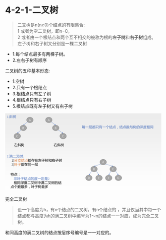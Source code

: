 # 4-2-1-二叉树

> 二叉树是n\(n≥0\)个结点的有限集合:  
> 1 或者为空二叉树，即n=0。   
> 2 或者由一个根结点和两个互不相交的被称为根的**左子树**和**右子树**组成。  
> 左子树和右子树又分别是一棵二叉树

* 1.每个结点最多有两棵子树。 
* 2.左右子树有顺序

二叉树的五种基本形态:

* 1.空树
* 2.只有一个根结点
* 3.根结点只有左子树
* 4.根结点只有右子树
* 5.根结点既有左子树又有右子树

![](../../.gitbook/assets/image%20%28129%29.png)

完全二叉树

> 设一个高度为h，有n个结点的二叉树，有n个结点的 ，并且仅当其中每一个结点都与高度为h的满二叉树中编号为1～n的结点一一对应，成为完全二叉树。

和同高度的满二叉树的结点按层序号编号是一一对应的。



